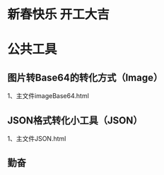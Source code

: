 # 新春快乐 开工大吉
# 公共工具

## 图片转Base64的转化方式（Image）

1、主文件imageBase64.html

## JSON格式转化小工具（JSON）

1、主文件JSON.html

## 勤奋
